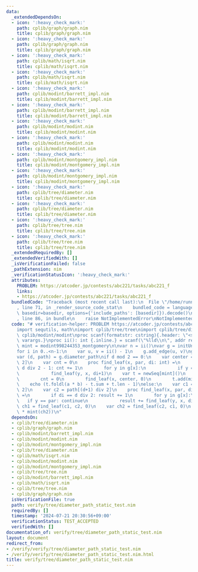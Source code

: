 ```yaml
---
data:
  _extendedDependsOn:
  - icon: ':heavy_check_mark:'
    path: cplib/graph/graph.nim
    title: cplib/graph/graph.nim
  - icon: ':heavy_check_mark:'
    path: cplib/graph/graph.nim
    title: cplib/graph/graph.nim
  - icon: ':heavy_check_mark:'
    path: cplib/math/isqrt.nim
    title: cplib/math/isqrt.nim
  - icon: ':heavy_check_mark:'
    path: cplib/math/isqrt.nim
    title: cplib/math/isqrt.nim
  - icon: ':heavy_check_mark:'
    path: cplib/modint/barrett_impl.nim
    title: cplib/modint/barrett_impl.nim
  - icon: ':heavy_check_mark:'
    path: cplib/modint/barrett_impl.nim
    title: cplib/modint/barrett_impl.nim
  - icon: ':heavy_check_mark:'
    path: cplib/modint/modint.nim
    title: cplib/modint/modint.nim
  - icon: ':heavy_check_mark:'
    path: cplib/modint/modint.nim
    title: cplib/modint/modint.nim
  - icon: ':heavy_check_mark:'
    path: cplib/modint/montgomery_impl.nim
    title: cplib/modint/montgomery_impl.nim
  - icon: ':heavy_check_mark:'
    path: cplib/modint/montgomery_impl.nim
    title: cplib/modint/montgomery_impl.nim
  - icon: ':heavy_check_mark:'
    path: cplib/tree/diameter.nim
    title: cplib/tree/diameter.nim
  - icon: ':heavy_check_mark:'
    path: cplib/tree/diameter.nim
    title: cplib/tree/diameter.nim
  - icon: ':heavy_check_mark:'
    path: cplib/tree/tree.nim
    title: cplib/tree/tree.nim
  - icon: ':heavy_check_mark:'
    path: cplib/tree/tree.nim
    title: cplib/tree/tree.nim
  _extendedRequiredBy: []
  _extendedVerifiedWith: []
  _isVerificationFailed: false
  _pathExtension: nim
  _verificationStatusIcon: ':heavy_check_mark:'
  attributes:
    PROBLEM: https://atcoder.jp/contests/abc221/tasks/abc221_f
    links:
    - https://atcoder.jp/contests/abc221/tasks/abc221_f
  bundledCode: "Traceback (most recent call last):\n  File \"/home/runner/.local/lib/python3.10/site-packages/onlinejudge_verify/documentation/build.py\"\
    , line 71, in _render_source_code_stat\n    bundled_code = language.bundle(stat.path,\
    \ basedir=basedir, options={'include_paths': [basedir]}).decode()\n  File \"/home/runner/.local/lib/python3.10/site-packages/onlinejudge_verify/languages/nim.py\"\
    , line 86, in bundle\n    raise NotImplementedError\nNotImplementedError\n"
  code: "# verification-helper: PROBLEM https://atcoder.jp/contests/abc221/tasks/abc221_f\n\
    import sequtils, math\nimport cplib/tree/tree\nimport cplib/tree/diameter\nimport\
    \ cplib/modint/modint\nproc scanf(formatstr: cstring){.header: \"<stdio.h>\",\
    \ varargs.}\nproc ii(): int {.inline.} = scanf(\"%lld\\n\", addr result)\ntype\
    \ mint = modint998244353_montgomery\n\nvar n = ii()\nvar g = initUnWeightedStaticTree(n)\n\
    for i in 0..<n-1:\n    var u, v = ii() - 1\n    g.add_edge(u, v)\ng.build\n\n\
    var (d, path) = g.diameter_path\nif d mod 2 == 0:\n    var center = path[d div\
    \ 2]\n    var cnt = 0\n    proc find_leaf(x, par, di: int) =\n        if di ==\
    \ d div 2 - 1: cnt += 1\n        for y in g[x]:\n            if y == par: continue\n\
    \            find_leaf(y, x, di+1)\n    var t = newSeq[mint]()\n    for x in g[center]:\n\
    \        cnt = 0\n        find_leaf(x, center, 0)\n        t.add(mint(cnt + 1))\n\
    \    echo (t.foldl(a * b) - t.sum + t.len - 1)\nelse:\n    var c1 = path[d div\
    \ 2]\n    var c2 = path[(d+1) div 2]\n    proc find_leaf(x, par, di: int): int\
    \ =\n        if di == d div 2: result += 1\n        for y in g[x]:\n         \
    \   if y == par: continue\n            result += find_leaf(y, x, di+1)\n    var\
    \ ch1 = find_leaf(c1, c2, 0)\n    var ch2 = find_leaf(c2, c1, 0)\n    echo (mint(ch1)\
    \ * mint(ch2))\n"
  dependsOn:
  - cplib/tree/diameter.nim
  - cplib/graph/graph.nim
  - cplib/modint/barrett_impl.nim
  - cplib/modint/modint.nim
  - cplib/modint/montgomery_impl.nim
  - cplib/tree/diameter.nim
  - cplib/math/isqrt.nim
  - cplib/modint/modint.nim
  - cplib/modint/montgomery_impl.nim
  - cplib/tree/tree.nim
  - cplib/modint/barrett_impl.nim
  - cplib/math/isqrt.nim
  - cplib/tree/tree.nim
  - cplib/graph/graph.nim
  isVerificationFile: true
  path: verify/tree/diameter_path_static_test.nim
  requiredBy: []
  timestamp: '2024-07-21 20:30:56+09:00'
  verificationStatus: TEST_ACCEPTED
  verifiedWith: []
documentation_of: verify/tree/diameter_path_static_test.nim
layout: document
redirect_from:
- /verify/verify/tree/diameter_path_static_test.nim
- /verify/verify/tree/diameter_path_static_test.nim.html
title: verify/tree/diameter_path_static_test.nim
---
```


